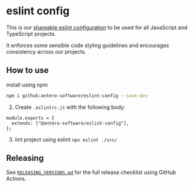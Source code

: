 # eslint config

This is our
[shareable eslint configuration](https://eslint.org/docs/developer-guide/shareable-configs)
to be used for all JavaScript and TypeScript projects.

It enforces some sensible code styling guidelines and encourages consistency
across our projects.

## How to use

install using npm

```sh
npm i github:antero-software/eslint-config --save-dev
```

2. Create `.eslintrc.js` with the following body:

```
module.exports = {
  extends: ["@antero-software/eslint-config"],
};
```

3. lint project using eslint `npx eslint ./src/`

## Releasing

See [`RELEASING_VERSIONS.md`](RELEASING_VERSIONS.md) for the full release checklist using GitHub Actions.
